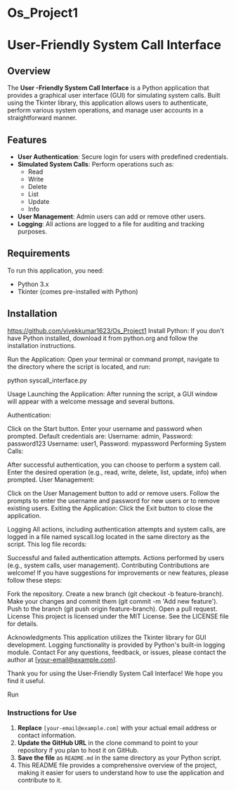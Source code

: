 # Os_Project1
# User-Friendly System Call Interface

## Overview

The **User -Friendly System Call Interface** is a Python application that provides a graphical user interface (GUI) for simulating system calls. Built using the Tkinter library, this application allows users to authenticate, perform various system operations, and manage user accounts in a straightforward manner.

## Features

- **User  Authentication**: Secure login for users with predefined credentials.
- **Simulated System Calls**: Perform operations such as:
  - Read
  - Write
  - Delete
  - List
  - Update
  - Info
- **User  Management**: Admin users can add or remove other users.
- **Logging**: All actions are logged to a file for auditing and tracking purposes.

## Requirements

To run this application, you need:

- Python 3.x
- Tkinter (comes pre-installed with Python)

## Installation

https://github.com/vivekkumar1623/Os_Project1
Install Python: If you don't have Python installed, download it from python.org and follow the installation instructions.

Run the Application: Open your terminal or command prompt, navigate to the directory where the script is located, and run:
   
python syscall_interface.py

Usage
Launching the Application: After running the script, a GUI window will appear with a welcome message and several buttons.

Authentication:

Click on the Start button.
Enter your username and password when prompted. Default credentials are:
Username: admin, Password: password123
Username: user1, Password: mypassword
Performing System Calls:

After successful authentication, you can choose to perform a system call.
Enter the desired operation (e.g., read, write, delete, list, update, info) when prompted.
User Management:

Click on the User Management button to add or remove users.
Follow the prompts to enter the username and password for new users or to remove existing users.
Exiting the Application: Click the Exit button to close the application.

Logging
All actions, including authentication attempts and system calls, are logged in a file named syscall.log located in the same directory as the script. This log file records:

Successful and failed authentication attempts.
Actions performed by users (e.g., system calls, user management).
Contributing
Contributions are welcome! If you have suggestions for improvements or new features, please follow these steps:

Fork the repository.
Create a new branch (git checkout -b feature-branch).
Make your changes and commit them (git commit -m 'Add new feature').
Push to the branch (git push origin feature-branch).
Open a pull request.
License
This project is licensed under the MIT License. See the LICENSE file for details.

Acknowledgments
This application utilizes the Tkinter library for GUI development.
Logging functionality is provided by Python's built-in logging module.
Contact
For any questions, feedback, or issues, please contact the author at [your-email@example.com].

Thank you for using the User-Friendly System Call Interface! We hope you find it useful.

Run

### Instructions for Use

1. **Replace** `[your-email@example.com]` with your actual email address or contact information.
2. **Update the GitHub URL** in the clone command to point to your repository if you plan to host it on GitHub.
3. **Save the file** as `README.md` in the same directory as your Python script.
4. This README file provides a comprehensive overview of the project, making it easier for users to understand how to use the application and contribute to it.
